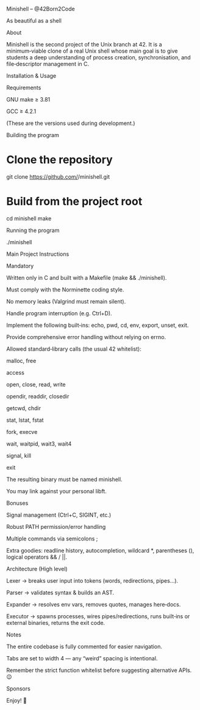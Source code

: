 Minishell – @42Born2Code

As beautiful as a shell

About

Minishell is the second project of the Unix branch at 42. It is a minimum‑viable clone of a real Unix shell whose main goal is to give students a deep understanding of process creation, synchronisation, and file‑descriptor management in C.

Installation & Usage

Requirements

GNU make ≥ 3.81

GCC ≥ 4.2.1

(These are the versions used during development.)

Building the program

# Clone the repository
git clone https://github.com/<user>/minishell.git

# Build from the project root
cd minishell
make

Running the program

./minishell

Main Project Instructions

Mandatory

Written only in C and built with a Makefile (make && ./minishell).

Must comply with the Norminette coding style.

No memory leaks (Valgrind must remain silent).

Handle program interruption (e.g. Ctrl+D).

Implement the following built‑ins: echo, pwd, cd, env, export, unset, exit.

Provide comprehensive error handling without relying on errno.

Allowed standard‑library calls (the usual 42 whitelist):

malloc, free

access

open, close, read, write

opendir, readdir, closedir

getcwd, chdir

stat, lstat, fstat

fork, execve

wait, waitpid, wait3, wait4

signal, kill

exit

The resulting binary must be named minishell.

You may link against your personal libft.

Bonuses

Signal management (Ctrl+C, SIGINT, etc.)

Robust PATH permission/error handling

Multiple commands via semicolons ;

Extra goodies: readline history, autocompletion, wildcard *, parentheses (), logical operators && / ||.

Architecture (High level)

Lexer → breaks user input into tokens (words, redirections, pipes…).

Parser → validates syntax & builds an AST.

Expander → resolves env vars, removes quotes, manages here‑docs.

Executor → spawns processes, wires pipes/redirections, runs built‑ins or external binaries, returns the exit code.

Notes

The entire codebase is fully commented for easier navigation.

Tabs are set to width 4 — any “weird” spacing is intentional.

Remember the strict function whitelist before suggesting alternative APIs. 😉

Sponsors

Enjoy! 🎉

